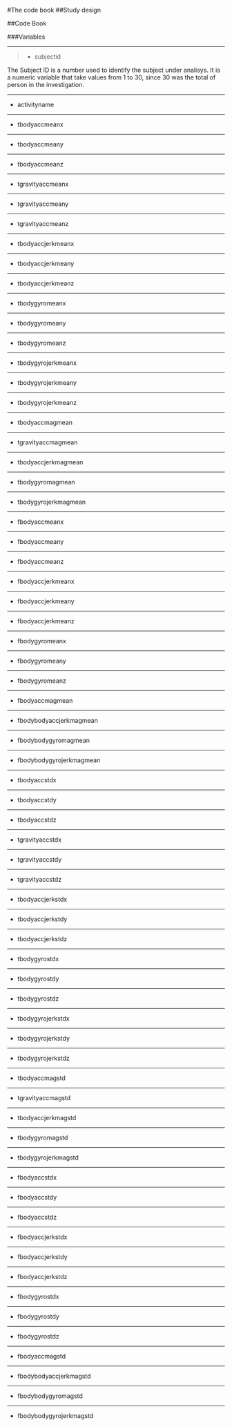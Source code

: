 #The code book
##Study design

##Code Book

###Variables

- - - 
> * subjectid 

The Subject ID is a number used to identify the subject under analisys. It is a numeric variable that take values from 1 to 30, since 30 was the total of person in the investigation.

- - -
* activityname

- - -
* tbodyaccmeanx

- - -
* tbodyaccmeany

- - -
* tbodyaccmeanz

- - -
* tgravityaccmeanx

- - -
* tgravityaccmeany

- - -
* tgravityaccmeanz

- - -
* tbodyaccjerkmeanx

- - -
* tbodyaccjerkmeany

- - -
* tbodyaccjerkmeanz

- - -
* tbodygyromeanx

- - -
* tbodygyromeany

- - -
* tbodygyromeanz

- - -
* tbodygyrojerkmeanx

- - -
* tbodygyrojerkmeany

- - -
* tbodygyrojerkmeanz

- - -
* tbodyaccmagmean

- - -
* tgravityaccmagmean

- - -
* tbodyaccjerkmagmean

- - -
* tbodygyromagmean

- - -
* tbodygyrojerkmagmean

- - -
* fbodyaccmeanx

- - -
* fbodyaccmeany

- - -
* fbodyaccmeanz

- - -
* fbodyaccjerkmeanx

- - -
* fbodyaccjerkmeany

- - -
* fbodyaccjerkmeanz

- - -
* fbodygyromeanx

- - -
* fbodygyromeany

- - -
* fbodygyromeanz

- - -
* fbodyaccmagmean

- - -
* fbodybodyaccjerkmagmean

- - -
* fbodybodygyromagmean

- - -
* fbodybodygyrojerkmagmean

- - -
* tbodyaccstdx

- - -
* tbodyaccstdy

- - -
* tbodyaccstdz

- - -
* tgravityaccstdx

- - -
* tgravityaccstdy

- - -
* tgravityaccstdz

- - -
* tbodyaccjerkstdx

- - -
* tbodyaccjerkstdy

- - -
* tbodyaccjerkstdz

- - -
* tbodygyrostdx

- - -
* tbodygyrostdy

- - -
* tbodygyrostdz

- - -
* tbodygyrojerkstdx

- - -
* tbodygyrojerkstdy

- - -
* tbodygyrojerkstdz

- - -
* tbodyaccmagstd

- - -
* tgravityaccmagstd

- - -
* tbodyaccjerkmagstd

- - -
* tbodygyromagstd

- - -
* tbodygyrojerkmagstd

- - -
* fbodyaccstdx

- - -
* fbodyaccstdy

- - -
* fbodyaccstdz

- - -
* fbodyaccjerkstdx

- - -
* fbodyaccjerkstdy

- - -
* fbodyaccjerkstdz

- - -
* fbodygyrostdx

- - -
* fbodygyrostdy

- - -
* fbodygyrostdz

- - -
* fbodyaccmagstd

- - -
* fbodybodyaccjerkmagstd

- - -
* fbodybodygyromagstd

- - -
* fbodybodygyrojerkmagstd
